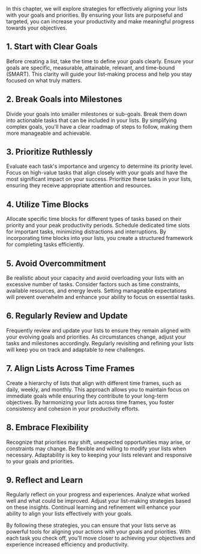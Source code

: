 
In this chapter, we will explore strategies for effectively aligning your lists with your goals and priorities. By ensuring your lists are purposeful and targeted, you can increase your productivity and make meaningful progress towards your objectives.

**1. Start with Clear Goals**
-----------------------------

Before creating a list, take the time to define your goals clearly. Ensure your goals are specific, measurable, attainable, relevant, and time-bound (SMART). This clarity will guide your list-making process and help you stay focused on what truly matters.

**2. Break Goals into Milestones**
----------------------------------

Divide your goals into smaller milestones or sub-goals. Break them down into actionable tasks that can be included in your lists. By simplifying complex goals, you'll have a clear roadmap of steps to follow, making them more manageable and achievable.

**3. Prioritize Ruthlessly**
----------------------------

Evaluate each task's importance and urgency to determine its priority level. Focus on high-value tasks that align closely with your goals and have the most significant impact on your success. Prioritize these tasks in your lists, ensuring they receive appropriate attention and resources.

**4. Utilize Time Blocks**
--------------------------

Allocate specific time blocks for different types of tasks based on their priority and your peak productivity periods. Schedule dedicated time slots for important tasks, minimizing distractions and interruptions. By incorporating time blocks into your lists, you create a structured framework for completing tasks efficiently.

**5. Avoid Overcommitment**
---------------------------

Be realistic about your capacity and avoid overloading your lists with an excessive number of tasks. Consider factors such as time constraints, available resources, and energy levels. Setting manageable expectations will prevent overwhelm and enhance your ability to focus on essential tasks.

**6. Regularly Review and Update**
----------------------------------

Frequently review and update your lists to ensure they remain aligned with your evolving goals and priorities. As circumstances change, adjust your tasks and milestones accordingly. Regularly revisiting and refining your lists will keep you on track and adaptable to new challenges.

**7. Align Lists Across Time Frames**
-------------------------------------

Create a hierarchy of lists that align with different time frames, such as daily, weekly, and monthly. This approach allows you to maintain focus on immediate goals while ensuring they contribute to your long-term objectives. By harmonizing your lists across time frames, you foster consistency and cohesion in your productivity efforts.

**8. Embrace Flexibility**
--------------------------

Recognize that priorities may shift, unexpected opportunities may arise, or constraints may change. Be flexible and willing to modify your lists when necessary. Adaptability is key to keeping your lists relevant and responsive to your goals and priorities.

**9. Reflect and Learn**
------------------------

Regularly reflect on your progress and experiences. Analyze what worked well and what could be improved. Adjust your list-making strategies based on these insights. Continual learning and refinement will enhance your ability to align your lists effectively with your goals.

By following these strategies, you can ensure that your lists serve as powerful tools for aligning your actions with your goals and priorities. With each task you check off, you'll move closer to achieving your objectives and experience increased efficiency and productivity.
